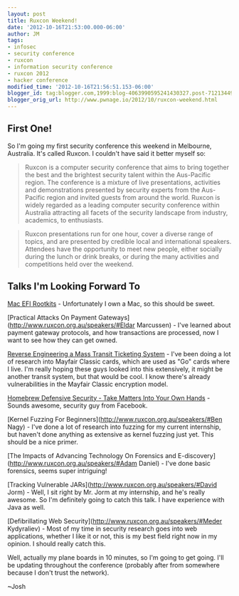 ```yaml
---
layout: post
title: Ruxcon Weekend!
date: '2012-10-16T21:53:00.000-06:00'
author: JM
tags:
- infosec
- security conference
- ruxcon
- information security conference
- ruxcon 2012
- hacker conference
modified_time: '2012-10-16T21:56:51.153-06:00'
blogger_id: tag:blogger.com,1999:blog-4063990595241430327.post-7121344914042252579
blogger_orig_url: http://www.pwnage.io/2012/10/ruxcon-weekend.html
---
```


## First One!

So I'm going my first security conference this weekend in Melbourne, Australia. It's called Ruxcon. I couldn't have said it better myself so:

> Ruxcon is a computer security conference that aims to bring together the best and the brightest security talent within the Aus-Pacific region. The conference is a mixture of live presentations, activities and demonstrations presented by security experts from the Aus-Pacific region and invited guests from around the world. Ruxcon is widely regarded as a leading computer security conference within Australia attracting all facets of the security landscape from industry, academics, to enthusiasts. 

> Ruxcon presentations run for one hour, cover a diverse range of topics, and are presented by credible local and international speakers. Attendees have the opportunity to meet new people, either socially during the lunch or drink breaks, or during the many activities and competitions held over the weekend.

## Talks I'm Looking Forward To
 [Mac EFI Rootkits](http://www.ruxcon.org.au/speakers/#Snare)  - Unfortunately I own a Mac, so this should be sweet.

[Practical Attacks On Payment Gateways](http://www.ruxcon.org.au/speakers/#Eldar Marcussen) - I've learned about payment gateway protocols, and how transactions are processed, now I want to see how they can get owned.

[Reverse Engineering a Mass Transit Ticketing System](http://www.ruxcon.org.au/speakers/#TrainHack) - I've been doing a lot of research into Mayfair Classic cards, which are used as "Go" cards where I live. I'm really hoping these guys looked into this extensively, it might be another transit system, but that would be cool. I know there's already vulnerabilities in the Mayfair Classic encryption model.

[Homebrew Defensive Security - Take Matters Into Your Own Hands](http://www.ruxcon.org.au/speakers/#Mimeframe) - Sounds awesome, security guy from Facebook.

[Kernel Fuzzing For Beginners](http://www.ruxcon.org.au/speakers/#Ben Nagy) - I've done a lot of research into fuzzing for my current internship, but haven't done anything as extensive as kernel fuzzing just yet. This should be a nice primer.

[The Impacts of Advancing Technology On Forensics and E-discovery](http://www.ruxcon.org.au/speakers/#Adam Daniel) - I've done basic forensics, seems super intriguing!

[Tracking Vulnerable JARs](http://www.ruxcon.org.au/speakers/#David Jorm) - Well, I sit right by Mr. Jorm at my internship, and he's really awesome. So I'm definitely going to catch this talk. I have experience with Java as well.

[Defibrillating Web Security](http://www.ruxcon.org.au/speakers/#Meder Kydyraliev) - Most of my time in security research goes into web applications, whether I like it or not, this is my best field right now in my opinion. I should really catch this.

Well, actually my plane boards in 10 minutes, so I'm going to get going. I'll be updating throughout the conference (probably after from somewhere because I don't trust the network).

~Josh
